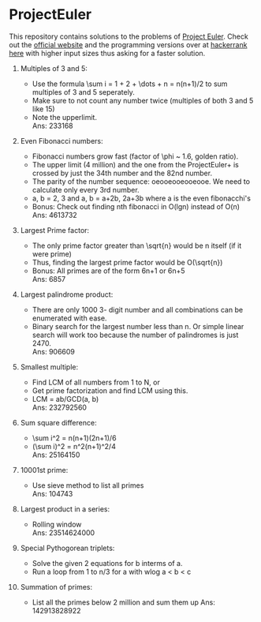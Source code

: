 # ProjectEuler

This repository contains solutions to the problems of [Project Euler](https://en.wikipedia.org/wiki/Project_Euler). Check out the [official website](https://projecteuler.net/) and the programming versions over at [hackerrank](https://www.hackerrank.com/) [here](https://www.hackerrank.com/contests/projecteuler/challenges) with higher input sizes thus asking for a faster solution.

1. Multiples of 3 and 5:

    - Use the formula \sum i = 1 + 2 + \dots + n = n(n+1)/2 to sum multiples of 3 and 5 seperately.  
    - Make sure to not count any number twice (multiples of both 3 and 5 like 15)
    - Note the upperlimit.  
    Ans: 233168

2. Even Fibonacci numbers:

    - Fibonacci numbers grow fast (factor of \phi ~ 1.6, golden ratio).
    - The upper limit (4 million) and the one from the ProjectEuler+ is crossed by just the 34th number and the 82nd number.  
    - The parity of the number sequence: oeooeooeooeooe. We need to calculate only every 3rd number.  
    - a, b = 2, 3 and a, b = a+2b, 2a+3b where a is the even fibonacchi's  
    - Bonus: Check out finding nth fibonacci in O(lgn) instead of O(n)  
    Ans: 4613732

3. Largest Prime factor:

    - The only prime factor greater than \sqrt{n} would be n itself (if it were prime)  
    - Thus, finding the largest prime factor would be O(\sqrt{n})  
    - Bonus: All primes are of the form 6n+1 or 6n+5  
    Ans: 6857

4. Largest palindrome product:

    - There are only 1000 3- digit number and all combinations can be enumerated with ease.  
    - Binary search for the largest number less than n. Or simple linear search will work too because the number of palindromes is just 2470.  
    Ans: 906609  

5. Smallest multiple:

    - Find LCM of all numbers from 1 to N, or  
    - Get prime factorization and find LCM using this.  
    - LCM = ab/GCD(a, b)  
    Ans: 232792560

6. Sum square difference:

    - \sum i^2 = n(n+1)(2n+1)/6  
    - (\sum i)^2 = n^2(n+1)^2/4  
    Ans: 25164150  

7. 10001st prime:

    - Use sieve method to list all primes  
    Ans: 104743  

8. Largest product in a series:

    - Rolling window  
    Ans: 23514624000  

9. Special Pythogorean triplets:

    - Solve the given 2 equations for b interms of a.  
    - Run a loop from 1 to n/3 for a with wlog a < b < c  

10. Summation of primes:

    - List all the primes below 2 million and sum them up
    Ans: 142913828922

